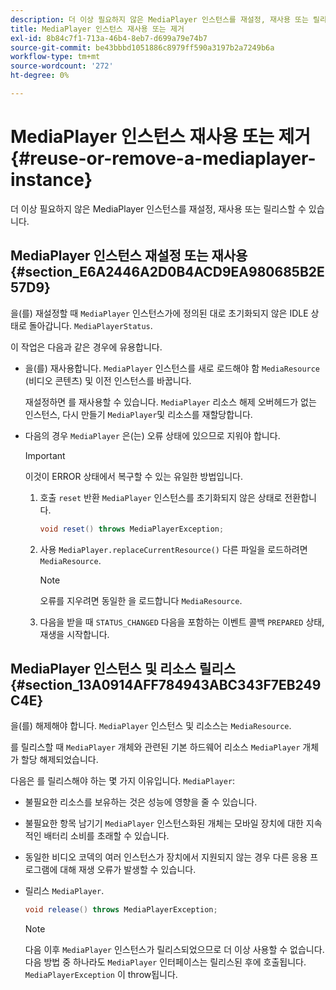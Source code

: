 ```yaml
---
description: 더 이상 필요하지 않은 MediaPlayer 인스턴스를 재설정, 재사용 또는 릴리스할 수 있습니다.
title: MediaPlayer 인스턴스 재사용 또는 제거
exl-id: 8b84c7f1-713a-46b4-8eb7-d699a79e74b7
source-git-commit: be43bbbd1051886c8979ff590a3197b2a7249b6a
workflow-type: tm+mt
source-wordcount: '272'
ht-degree: 0%

---
```


# MediaPlayer 인스턴스 재사용 또는 제거 {#reuse-or-remove-a-mediaplayer-instance}

더 이상 필요하지 않은 MediaPlayer 인스턴스를 재설정, 재사용 또는 릴리스할 수 있습니다.

## MediaPlayer 인스턴스 재설정 또는 재사용 {#section_E6A2446A2D0B4ACD9EA980685B2E57D9}

을(를) 재설정할 때 `MediaPlayer` 인스턴스가에 정의된 대로 초기화되지 않은 IDLE 상태로 돌아갑니다. `MediaPlayerStatus`.

이 작업은 다음과 같은 경우에 유용합니다.

* 을(를) 재사용합니다. `MediaPlayer` 인스턴스를 새로 로드해야 함 `MediaResource` (비디오 콘텐츠) 및 이전 인스턴스를 바꿉니다.

   재설정하면 를 재사용할 수 있습니다. `MediaPlayer` 리소스 해제 오버헤드가 없는 인스턴스, 다시 만들기 `MediaPlayer`및 리소스를 재할당합니다.

* 다음의 경우 `MediaPlayer` 은(는) 오류 상태에 있으므로 지워야 합니다.

   >[!IMPORTANT]
   >
   >이것이 ERROR 상태에서 복구할 수 있는 유일한 방법입니다.

   1. 호출 `reset` 반환 `MediaPlayer` 인스턴스를 초기화되지 않은 상태로 전환합니다.

      ```java
      void reset() throws MediaPlayerException; 
      ```

   1. 사용 `MediaPlayer.replaceCurrentResource()` 다른 파일을 로드하려면 `MediaResource`.

      >[!NOTE]
      >
      >오류를 지우려면 동일한 을 로드합니다 `MediaResource`.

   1. 다음을 받을 때 `STATUS_CHANGED` 다음을 포함하는 이벤트 콜백 `PREPARED` 상태, 재생을 시작합니다.

## MediaPlayer 인스턴스 및 리소스 릴리스 {#section_13A0914AFF784943ABC343F7EB249C4E}

을(를) 해제해야 합니다. `MediaPlayer` 인스턴스 및 리소스는 `MediaResource`.

를 릴리스할 때 `MediaPlayer` 개체와 관련된 기본 하드웨어 리소스 `MediaPlayer` 개체가 할당 해제되었습니다.

다음은 를 릴리스해야 하는 몇 가지 이유입니다. `MediaPlayer`:

* 불필요한 리소스를 보유하는 것은 성능에 영향을 줄 수 있습니다.
* 불필요한 항목 남기기 `MediaPlayer` 인스턴스화된 개체는 모바일 장치에 대한 지속적인 배터리 소비를 초래할 수 있습니다.
* 동일한 비디오 코덱의 여러 인스턴스가 장치에서 지원되지 않는 경우 다른 응용 프로그램에 대해 재생 오류가 발생할 수 있습니다.

* 릴리스 `MediaPlayer`.

   ```java
   void release() throws MediaPlayerException;
   ```

   >[!NOTE]
   >
   >다음 이후 `MediaPlayer` 인스턴스가 릴리스되었으므로 더 이상 사용할 수 없습니다. 다음 방법 중 하나라도 `MediaPlayer` 인터페이스는 릴리스된 후에 호출됩니다. `MediaPlayerException` 이 throw됩니다.
